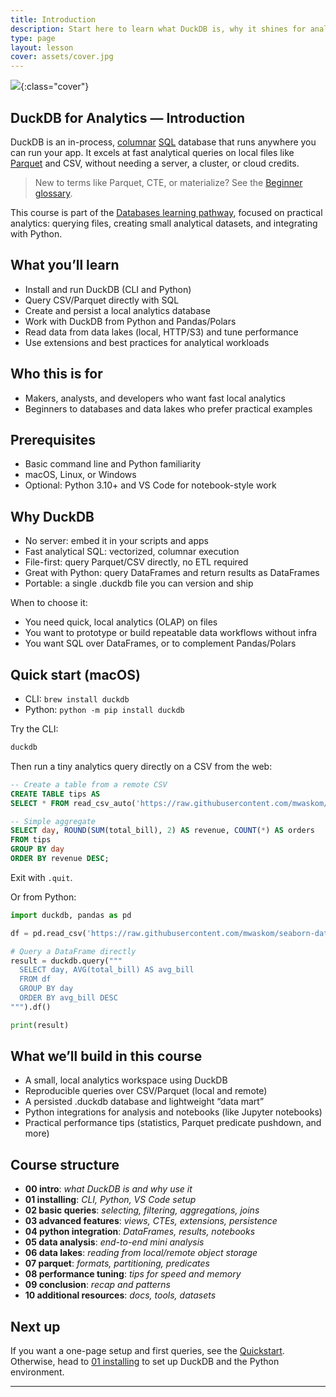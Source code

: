 ```yaml
---
title: Introduction
description: Start here to learn what DuckDB is, why it shines for analytics, and how this course is structured.
type: page
layout: lesson
cover: assets/cover.jpg
---
```


![]({{page.cover}}){:class="cover"}

## DuckDB for Analytics — Introduction

DuckDB is an in-process, [columnar](/resources/glossary.html#columnar) [SQL](/resources/glossary.html#sql) database that runs anywhere you can run your app. It excels at fast analytical queries on local files like [Parquet](/resources/glossary.html#parquet) and CSV, without needing a server, a cluster, or cloud credits.

> New to terms like Parquet, CTE, or materialize? See the [Beginner glossary](09_conclusion#beginner-glossary-the-language-of-data).

This course is part of the [Databases learning pathway](/learn/learning_pathways/databases.html), focused on practical analytics: querying files, creating small analytical datasets, and integrating with Python.

## What you’ll learn
- Install and run DuckDB (CLI and Python)
- Query CSV/Parquet directly with SQL
- Create and persist a local analytics database
- Work with DuckDB from Python and Pandas/Polars
- Read data from data lakes (local, HTTP/S3) and tune performance
- Use extensions and best practices for analytical workloads

## Who this is for
- Makers, analysts, and developers who want fast local analytics
- Beginners to databases and data lakes who prefer practical examples

## Prerequisites
- Basic command line and Python familiarity
- macOS, Linux, or Windows
- Optional: Python 3.10+ and VS Code for notebook-style work

## Why DuckDB
- No server: embed it in your scripts and apps
- Fast analytical SQL: vectorized, columnar execution
- File-first: query Parquet/CSV directly, no ETL required
- Great with Python: query DataFrames and return results as DataFrames
- Portable: a single .duckdb file you can version and ship

When to choose it:
- You need quick, local analytics (OLAP) on files
- You want to prototype or build repeatable data workflows without infra
- You want SQL over DataFrames, or to complement Pandas/Polars

## Quick start (macOS)
- CLI: `brew install duckdb`
- Python: `python -m pip install duckdb`

Try the CLI:

```bash
duckdb
```

Then run a tiny analytics query directly on a CSV from the web:

```sql
-- Create a table from a remote CSV
CREATE TABLE tips AS
SELECT * FROM read_csv_auto('https://raw.githubusercontent.com/mwaskom/seaborn-data/master/tips.csv');

-- Simple aggregate
SELECT day, ROUND(SUM(total_bill), 2) AS revenue, COUNT(*) AS orders
FROM tips
GROUP BY day
ORDER BY revenue DESC;
```

Exit with `.quit`.

Or from Python:

```python
import duckdb, pandas as pd

df = pd.read_csv('https://raw.githubusercontent.com/mwaskom/seaborn-data/master/tips.csv')

# Query a DataFrame directly
result = duckdb.query("""
  SELECT day, AVG(total_bill) AS avg_bill
  FROM df
  GROUP BY day
  ORDER BY avg_bill DESC
""").df()

print(result)
```

## What we’ll build in this course
- A small, local analytics workspace using DuckDB
- Reproducible queries over CSV/Parquet (local and remote)
- A persisted .duckdb database and lightweight “data mart”
- Python integrations for analysis and notebooks (like Jupyter notebooks)
- Practical performance tips (statistics, Parquet predicate pushdown, and more)

## Course structure
- **00 intro**: *what DuckDB is and why use it*
- **01 installing**: *CLI, Python, VS Code setup*
- **02 basic queries**: *selecting, filtering, aggregations, joins*
- **03 advanced features**: *views, CTEs, extensions, persistence*
- **04 python integration**: *DataFrames, results, notebooks*
- **05 data analysis**: *end-to-end mini analysis*
- **06 data lakes**: *reading from local/remote object storage*
- **07 parquet**: *formats, partitioning, predicates*
- **08 performance tuning**: *tips for speed and memory*
- **09 conclusion**: *recap and patterns*
- **10 additional resources**: *docs, tools, datasets*

## Next up
If you want a one-page setup and first queries, see the [Quickstart](quickstart). Otherwise, head to [01 installing](01_installing) to set up DuckDB and the Python environment.

---
